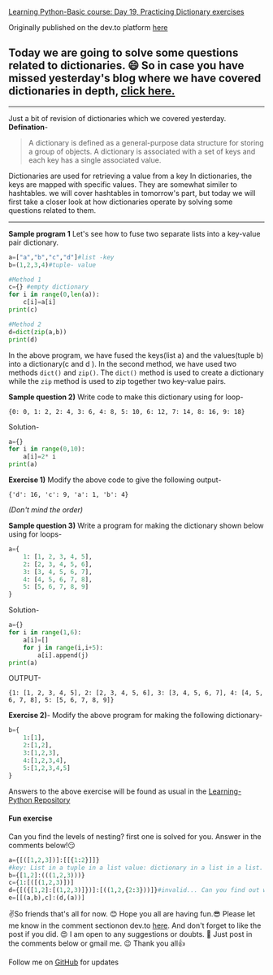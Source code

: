 [Learning Python-Basic course: Day 19, Practicing Dictionary exercises](https://dev.to/aatmaj/learning-python-basic-course-day-19-practicing-dictionary-exercises-1723)

Originally published on the dev.to platform [here](https://dev.to/aatmaj/learning-python-basic-course-day-19-practicing-dictionary-exercises-1723)

Today we are going to solve some questions related to dictionaries. 😄 So in case you have missed yesterday's blog where we have covered dictionaries in depth, [click here.](https://dev.to/aatmaj/learning-python-basic-course-day-18-dictionaries-in-python-30af)
---
____
Just a bit of revision of dictionaries which we covered yesterday.
**Defination**-
> A dictionary is defined as a general-purpose data structure for storing a group of objects. A dictionary is associated with a set of keys and each key has a single associated value.

Dictionaries are used for retrieving a value from a key
In dictionaries, the keys are mapped with specific values. They are somewhat similer to hashtables. we will cover hashtables in tomorrow's part, but today we will first take a closer look at how dictionaries operate by solving some questions related to them.
_____
**Sample program 1**
Let's see how to fuse two separate lists into a key-value pair dictionary.
```python
a=["a","b","c","d"]#list -key
b=(1,2,3,4)#tuple- value

#Method 1
c={} #empty dictionary
for i in range(0,len(a)):
    c[i]=a[i]
print(c)

#Method 2
d=dict(zip(a,b))
print(d)
```
In the above program, we have fused the keys(list a) and the values(tuple b) into a dictionary(c and d ). In the second method, we have used two methods `dict()` and `zip()`. The `dict()` method is used to create a dictionary while the `zip` method is used to zip together two key-value pairs.


**Sample question 2)**
Write code to make this dictionary using for loop-
```
{0: 0, 1: 2, 2: 4, 3: 6, 4: 8, 5: 10, 6: 12, 7: 14, 8: 16, 9: 18}
```
Solution-
```python
a={}
for i in range(0,10):
    a[i]=2* i 
print(a)
```
**Exercise 1)** Modify the above code to give the following output-
```
{'d': 16, 'c': 9, 'a': 1, 'b': 4}
```
*(Don't mind the order)*

**Sample question 3)** Write a program for making the dictionary shown below using for loops-
```python
a={
    1: [1, 2, 3, 4, 5],
    2: [2, 3, 4, 5, 6], 
    3: [3, 4, 5, 6, 7],
    4: [4, 5, 6, 7, 8],
    5: [5, 6, 7, 8, 9]
}
```

Solution-
```python
a={}
for i in range(1,6):
    a[i]=[]
    for j in range(i,i+5):
        a[i].append(j)
print(a)
```
OUTPUT-
```
{1: [1, 2, 3, 4, 5], 2: [2, 3, 4, 5, 6], 3: [3, 4, 5, 6, 7], 4: [4, 5, 6, 7, 8], 5: [5, 6, 7, 8, 9]}
```

**Exercise 2)**- Modify the above program for making the following dictionary-
```python
b={
    1:[1],
    2:[1,2],
    3:[1,2,3],
    4:[1,2,3,4],
    5:[1,2,3,4,5]
}
```
Answers to the above exercise will be found as usual in the [Learning-Python Repository](https://github.com/Aatmaj-Zephyr/Learning-Python)
#### Fun exercise
Can you find the levels of nesting? first one is solved for you. Answer in the comments below!😏
```python
a={[([1,2,3])]:[[{1:2}]]}
#key: List in a tuple in a list value: dictionary in a list in a list.
b={[1,2]:(((1,2,3)))}
c={1:[([(1,2,3)])]
d={[({[1,2]:[(1,2,3)]})]:[((1,2,{2:3}))]}#invalid... Can you find out why?
e=[[(a,b),c]:(d,(a))]
```

✌️So friends that's all for now. 😊 Hope you all are having fun.😎 Please let me know in the comment sectionon dev.to [here](https://dev.to/aatmaj/learning-python-basic-course-day-19-practicing-dictionary-exercises-1723). And don't forget to like the post if you did. 😍 I am open to any suggestions or doubts. 🤠 Just post in the comments below or gmail me. 😉
Thank you all👍

Follow me on [GitHub](https://github.com/Aatmaj-Zephyr) for updates
